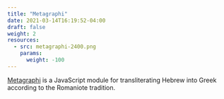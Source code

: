 ```yaml
---
title: "Metagraphi"
date: 2021-03-14T16:19:52-04:00
draft: false
weight: 2
resources:
  - src: metagraphi-2400.png
    params:
      weight: -100
---
```


[Metagraphi](https://github.com/Taatik/metagraphi) is a JavaScript module for transliterating Hebrew into Greek according to the Romaniote tradition.
